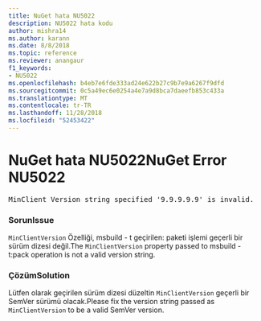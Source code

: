 ```yaml
---
title: NuGet hata NU5022
description: NU5022 hata kodu
author: mishra14
ms.author: karann
ms.date: 8/8/2018
ms.topic: reference
ms.reviewer: anangaur
f1_keywords:
- NU5022
ms.openlocfilehash: b4eb7e6fde333ad24e622b27c9b7e9a6267f9dfd
ms.sourcegitcommit: 0c5a49ec6e0254a4e7a9d8bca7daeefb853c433a
ms.translationtype: MT
ms.contentlocale: tr-TR
ms.lasthandoff: 11/28/2018
ms.locfileid: "52453422"
---
```

# <a name="nuget-error-nu5022"></a><span data-ttu-id="10a28-103">NuGet hata NU5022</span><span class="sxs-lookup"><span data-stu-id="10a28-103">NuGet Error NU5022</span></span>
<pre>MinClient Version string specified '9.9.9.9.9' is invalid.</pre>

### <a name="issue"></a><span data-ttu-id="10a28-104">Sorun</span><span class="sxs-lookup"><span data-stu-id="10a28-104">Issue</span></span>

<span data-ttu-id="10a28-105">`MinClientVersion` Özelliği, msbuild - t geçirilen: paketi işlemi geçerli bir sürüm dizesi değil.</span><span class="sxs-lookup"><span data-stu-id="10a28-105">The `MinClientVersion` property passed to msbuild -t:pack operation is not a valid version string.</span></span>


### <a name="solution"></a><span data-ttu-id="10a28-106">Çözüm</span><span class="sxs-lookup"><span data-stu-id="10a28-106">Solution</span></span>

<span data-ttu-id="10a28-107">Lütfen olarak geçirilen sürüm dizesi düzeltin `MinClientVersion` geçerli bir SemVer sürümü olacak.</span><span class="sxs-lookup"><span data-stu-id="10a28-107">Please fix the version string passed as `MinClientVersion` to be a valid SemVer version.</span></span>

